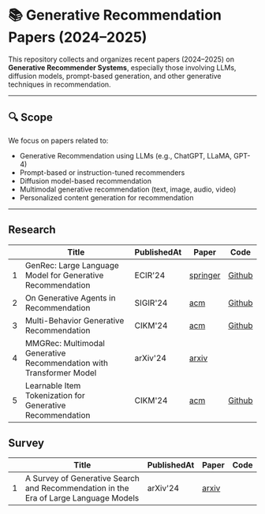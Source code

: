 # 📚 Generative Recommendation Papers (2024–2025)

This repository collects and organizes recent papers (2024–2025) on **Generative Recommender Systems**, especially those involving LLMs, diffusion models, prompt-based generation, and other generative techniques in recommendation.

---

## 🔍 Scope

We focus on papers related to:

- Generative Recommendation using LLMs (e.g., ChatGPT, LLaMA, GPT-4)
- Prompt-based or instruction-tuned recommenders
- Diffusion model-based recommendation
- Multimodal generative recommendation (text, image, audio, video)
- Personalized content generation for recommendation

---

## Research
|    | **Title**                                                               | PublishedAt | Paper                                           |  Code                                                  |
|----|-------------------------------------------------------------------------|-------------|-------------------------------------------------|----------------------------------------------------------|
| 1  | GenRec: Large Language Model  for Generative Recommendation             | ECIR'24 | [springer](https://link.springer.com/chapter/10.1007/978-3-031-56063-7_42)         |       [Github](https://github.com/rutgerswiselab/GenRec)  |
| 2  | On Generative Agents in Recommendation            | SIGIR'24 | [acm](https://dl.acm.org/doi/abs/10.1145/3626772.3657844)         |       [Github](https://github.com/LehengTHU/Agent4Rec)  |
| 3  | Multi-Behavior Generative Recommendation            | CIKM'24 | [acm](https://dl.acm.org/doi/abs/10.1145/3627673.3679730)         |       [Github](https://github.com/anananan116/MBGen)  |
| 4  | MMGRec: Multimodal Generative Recommendation with Transformer Model            | arXiv'24 | [arxiv](https://arxiv.org/pdf/2404.16555)         |        |
| 5  | Learnable Item Tokenization for Generative Recommendation            | CIKM'24 | [acm](https://dl.acm.org/doi/abs/10.1145/3627673.3679569?casa_token=Up2RPu6nS9wAAAAA:4Cs4xsZFbkOgKflct07iMwLsZMJ1TYSqdxWIFfFRSw9dw4py3Bq-GAkPe-Ij51m7hGTy1XXsjT3ilA)         |    [Github](https://github.com/HonghuiBao2000/LETTER)    |



## Survey
|    | **Title**                                                               | PublishedAt | Paper                                           |  Code                                                  |
|----|-------------------------------------------------------------------------|-------------|-------------------------------------------------|----------------------------------------------------------|
| 1  | A Survey of Generative Search and Recommendation in the Era of Large Language Models   | arXiv'24 | [arxiv](https://arxiv.org/pdf/2404.16924)         |    |

